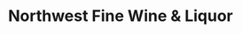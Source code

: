 ---
title: "Northwest Fine Wine & Liquor"
url: /columbus/northwest-fine-wine-and-liquor/
shop: alcohol
---